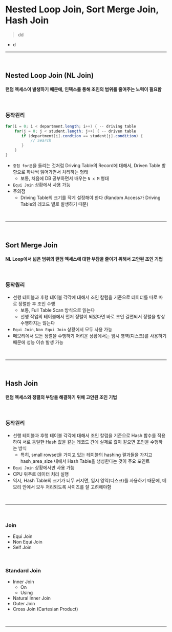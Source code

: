# Nested Loop Join, Sort Merge Join, Hash Join
> dd
* d

<hr>
<br>

## Nested Loop Join (NL Join)
#### 랜덤 엑세스이 발생하기 때문에, 인덱스를 통해 조인의 범위를 줄여주는 노력이 필요함

<br>

### 동작원리
```java
for(i = 0; i < department.length; i++) { -- driving table 
    for(j = 0; j < student.length; j++) { -- driven table
       if (department[i].condtion == student[j].condition) {
           // Search           
       }
    } 
}
```
* `중첩 for문`을 돌리는 것처럼 Driving Table의 Record에 대해서, Driven Table 방향으로 하나씩 읽어가면서 처리하는 형태
  * 보통, 처음에 DB 공부하면서 배우는 `N x M` 형태
* `Equi Join` 상황에서 사용 가능
* 주의점
  * Driving Table의 크기를 작게 설정해야 한다 (Random Access가 Driving Table의 레코드 별로 발생하기 때문)

<br>
<hr>
<br>

## Sort Merge Join
#### NL Loop에서 넓은 범위의 랜덤 엑세스에 대한 부담을 줄이기 위해서 고안된 조인 기법

<br>

### 동작원리
* 선행 테이블과 후행 테이블 각각에 대해서 조인 칼럼을 기준으로 데이터를 따로 따로 정렬한 후 조인 수행
  * 보통, Full Table Scan 방식으로 읽는다
  * 선행 작업의 테이블에서 먼저 정렬이 되었다면 바로 조인 걸면되서 정렬을 항상 수행하지는 않는다
* `Equi Join`, `Non Equi Join` 상황에서 모두 사용 가능
* 메모리에서 모든 정렬을 수행하기 어려운 상황에서는 임시 영역(디스크)를 사용하기 때문에 성능 이슈 발생 가능

<br>
<hr>
<br>

## Hash Join
#### 랜덤 엑세스와 정렬의 부담을 해결하기 위해 고안된 조인 기법

<br>

### 동작원리
* 선행 테이블과 후행 테이블 각각에 대해서 조인 칼럼을 기준으로 Hash 함수를 적용하여 서로 동일한 Hash 값을 같는 레코드 간에 실제로 값이 같으면 조인을 수행하는 방식
  * 특히, small rowset을 가지고 있는 테이블의 hashing 결과들을 가지고 hash_area_size 내에서 Hash Table을 생성한다는 것이 주요 포인트
* `Equi Join` 상황에서만 사용 가능 
* CPU 위주로 데이터 처리 실행
* 역시, Hash Table의 크기가 너무 커지면, 임시 영역(디스크)를 사용하기 때문에, 메모리 안에서 모두 처리되도록 사이즈를 잘 고려해야함

<br>
<hr>
<br>

### Join
* Equi Join
* Non Equi Join
* Self Join

<br>

### Standard Join
* Inner Join
  * On
  * Using
* Natural Inner Join
* Outer Join
* Cross Join (Cartesian Product)

<br>
<hr>
<br>
